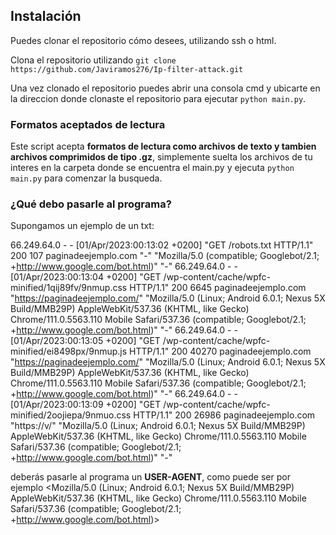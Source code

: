 ## Instalación
Puedes clonar el repositorio cómo desees, utilizando ssh o html.

Clona el repositorio utilizando ```git clone https://github.com/Javiramos276/Ip-filter-attack.git```

Una vez clonado el repositorio puedes abrir una consola cmd y ubicarte en la direccion donde clonaste el repositorio para ejecutar ```python main.py```.

### Formatos aceptados de lectura

Este script acepta **formatos de lectura como archivos de texto y tambien archivos comprimidos de tipo .gz**, simplemente suelta los archivos de tu interes en la carpeta donde se encuentra el main.py y ejecuta ```python main.py``` para comenzar la busqueda.


### ¿Qué debo pasarle al programa?
Supongamos un ejemplo de un txt:


66.249.64.0 - - [01/Apr/2023:00:13:02 +0200] "GET /robots.txt HTTP/1.1" 200 107 paginadeejemplo.com "-" "Mozilla/5.0 (compatible; Googlebot/2.1; +http://www.google.com/bot.html)" "-"
66.249.64.0 - - [01/Apr/2023:00:13:04 +0200] "GET /wp-content/cache/wpfc-minified/1qij89fv/9nmup.css HTTP/1.1" 200 6645 paginadeejemplo.com "https://paginadeejemplo.com/" "Mozilla/5.0 (Linux; Android 6.0.1; Nexus 5X Build/MMB29P) AppleWebKit/537.36 (KHTML, like Gecko) Chrome/111.0.5563.110 Mobile Safari/537.36 (compatible; Googlebot/2.1; +http://www.google.com/bot.html)" "-"
66.249.64.0 - - [01/Apr/2023:00:13:05 +0200] "GET /wp-content/cache/wpfc-minified/ei8498px/9nmup.js HTTP/1.1" 200 40270 paginadeejemplo.com "https://paginadeejemplo.com/" "Mozilla/5.0 (Linux; Android 6.0.1; Nexus 5X Build/MMB29P) AppleWebKit/537.36 (KHTML, like Gecko) Chrome/111.0.5563.110 Mobile Safari/537.36 (compatible; Googlebot/2.1; +http://www.google.com/bot.html)" "-"
66.249.64.0 - - [01/Apr/2023:00:13:09 +0200] "GET /wp-content/cache/wpfc-minified/2oojiepa/9nmuo.css HTTP/1.1" 200 26986 paginadeejemplo.com "https://v/" "Mozilla/5.0 (Linux; Android 6.0.1; Nexus 5X Build/MMB29P) AppleWebKit/537.36 (KHTML, like Gecko) Chrome/111.0.5563.110 Mobile Safari/537.36 (compatible; Googlebot/2.1; +http://www.google.com/bot.html)" "-" 

deberás pasarle al programa un **USER-AGENT**, como puede ser por ejemplo <Mozilla/5.0 (Linux; Android 6.0.1; Nexus 5X Build/MMB29P) AppleWebKit/537.36 (KHTML, like Gecko) Chrome/111.0.5563.110 Mobile Safari/537.36 (compatible; Googlebot/2.1; +http://www.google.com/bot.html)>
